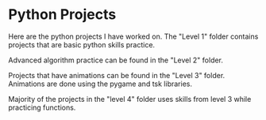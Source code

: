 # Python Projects

Here are the python projects I have worked on. The "Level 1" folder contains projects that are basic python skills practice.

Advanced algorithm practice can be found in the "Level 2" folder.  

Projects that have animations can be found in the "Level 3" folder. Animations are done using the pygame and tsk libraries. 

Majority of the projects in the "level 4" folder uses skills from level 3 while practicing functions. 